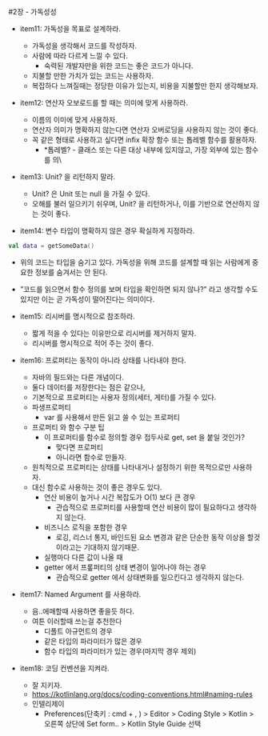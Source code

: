 #2장 - 가독성성

- item11: 가독성을 목표로 설계하라.
  - 가독성을 생각해서 코드를 작성하자.
  - 사람에 따라 다르게 느낄 수 있다.
    - 숙력된 개발자만을 위한 코드는 좋은 코드가 아니다.
  - 지불할 만한 가치가 있는 코드는 사용하자.
  - 복잡하다 느껴질때는 정당한 이유가 있는지, 비용을 지불할만 한지 생각해보자.

- item12: 연산자 오보로드를 할 때는 의미에 맞게 사용하라.
  - 이름의 이미에 맞게 사용하자.
  - 연산자 의미가 명확하지 않는다면 연산자 오버로딩을 사용하지 않는 것이 좋다.
  - 꼭 같은 형태로 사용하고 싶다면 infix 확장 함수 또는 톱레벨 함수를 활용하자.
    - *톱레벨? - 클래스 또는 다른 대상 내부에 있지않고, 가장 외부에 있는 함수를 의\
  
- item13: Unit? 을 리턴하지 말라.
  - Unit? 은 Unit 또는 null 을 가질 수 있다.
  - 오해를 불러 일으키기 쉬우며, Unit? 을 리턴하거나, 이를 기반으로 연산하지 않는 것이 좋다.

- item14: 변수 타입이 명확하지 않은 경우 확실하게 지정하라.
```kotlin
val data = getSomeData()
```
- 위의 코드는 타입을 숨기고 있다. 가독성을 위해 코드를 설계할 때 읽는 사람에게 중요한 정보를 숨겨서는 안 된다.
- ”코드를 읽으면서 함수 정의를 보며 타입을 확인하면 되지 않나?” 라고 생각할 수도 있지만 이는 곧 가독성이 떨어진다는 의미이다.

- item15: 리시버를 명시적으로 참조하라.
  - 짧게 적을 수 있다는 이유만으로 리시버를 제거하지 말자.
  - 리시버를 명시적으로 적어 주는 것이 좋다.

- item16: 프로퍼티는 동작이 아니라 상태를 나타내야 한다.
  - 자바의 필드와는 다른 개념이다.
  - 둘다 데이터를 저장한다는 점은 같으나, 
  - 기본적으로 프로퍼티는 사용자 정의(세터, 게터)를 가질 수 있다.
  - 파생프로퍼티
    - var 를 사용해서 만든 읽고 쓸 수 있는 프로퍼티
  - 프로퍼티 와 함수 구분 팁
    - 이 프로퍼티를 함수로 정의할 경우 접두사로 get, set 을 붙일 것인가?
      - 맞다면 프로퍼티
      - 아니라면 함수로 만들자.
  - 원칙적으로 프로퍼티는 상태를 나타내거나 설정하기 위한 목적으로만 사용하자.
  - 대신 함수로 사용하는 것이 좋은 경우도 있다.
    - 연산 비용이 높거나 시간 복잡도가 O(1) 보다 큰 경우
      - 관습적으로 프로퍼티를 사용할때 연산 비용이 많이 필요하다고 생각하지 않는다.
    - 비즈니스 로직을 포함한 경우
      - 로깅, 리스너 통지, 바인드된 요소 변경과 같은 단순한 동작 이상을 할것이라고는 기대하지 않기때문.
    - 실행마다 다른 값이 나올 때
    - getter 에서 프롶퍼티의 상태 변경이 일어나야 하는 경우
      - 관습적으로 getter 에서 상태변화를 일으킨다고 생각하지 않는다.

- item17: Named Argument 를 사용하라.
  - 음..에매할때 사용하면 좋을듯 하다.
  - 여튼 이러할때 쓰는걸 추천한다
    - 디폴트 아규먼트의 경우
    - 같은 타입의 파라미터가 많은 경우
    - 함수 타입의 파라미터가 있는 경우(마지막 경우 제외)
    
- item18: 코딩 컨벤션을 지켜라.
  - 잘 지키자.
  - https://kotlinlang.org/docs/coding-conventions.html#naming-rules
  - 인텔리제이 
    - Preferences(단축키 : cmd + , ) > Editor > Coding Style > Kotlin > 오른쪽 상단에 Set form.. > Kotlin Style Guide 선택




 

 

